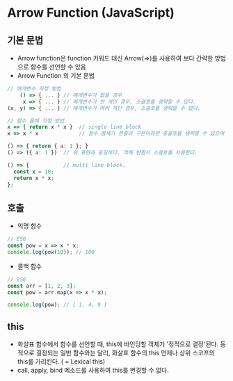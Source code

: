 # Arrow Function (JavaScript)
## 기본 문법
- Arrow function은 function 키워드 대신 Arrow(=>)를 사용하여 보다 간략한 방법으로 함수를 선언할 수 있음 
- Arrow Function 의 기본 문법
```javascript
// 매개변수 지정 방법
    () => { ... } // 매개변수가 없을 경우
     x => { ... } // 매개변수가 한 개인 경우, 소괄호를 생략할 수 있다.
(x, y) => { ... } // 매개변수가 여러 개인 경우, 소괄호를 생략할 수 없다.

// 함수 몸체 지정 방법
x => { return x * x }  // single line block
x => x * x             // 함수 몸체가 한줄의 구문이라면 중괄호를 생략할 수 있으며 암묵적으로 return된다. 위 표현과 동일하다.

() => { return { a: 1 }; }
() => ({ a: 1 })  // 위 표현과 동일하다. 객체 반환시 소괄호를 사용한다.

() => {           // multi line block.
  const x = 10;
  return x * x;
};
```

## 호출
- 익명 함수
```javascript
// ES6
const pow = x => x * x;
console.log(pow(10)); // 100
```

- 콜백 함수
```javascript
// ES6
const arr = [1, 2, 3];
const pow = arr.map(x => x * x);

console.log(pow); // [ 1, 4, 9 ]
```

## this
- 화살표 함수에서 함수를 선언할 때, this에 바인딩할 객체가 '정적으로 결정'된다. 동적으로 결정되는 일반 함수와는 달리, 화살표 함수의 this 언제나 상위 스코프의 this를 가리킨다. ( = Lexical this)
-  call, apply, bind 메소드를 사용하여 this를 변경할 수 없다.